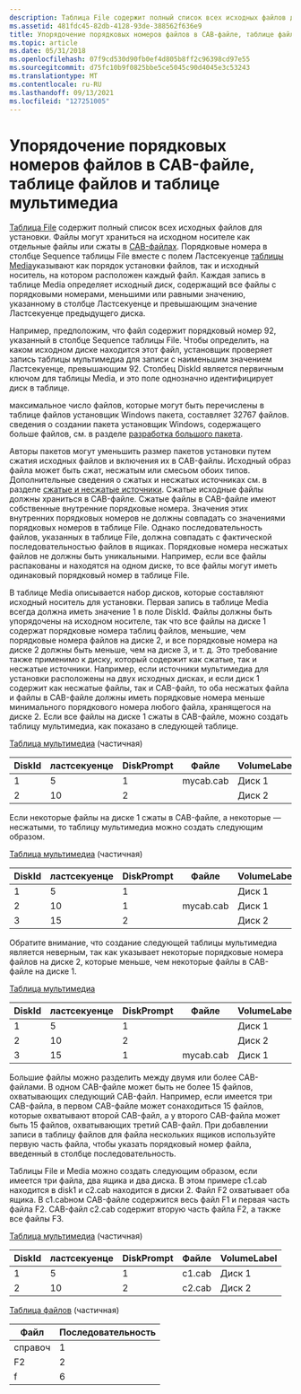 ```yaml
---
description: Таблица File содержит полный список всех исходных файлов для установки.
ms.assetid: 481fdc45-82db-4128-93de-388562f636e9
title: Упорядочение порядковых номеров файлов в CAB-файле, таблице файлов и таблице мультимедиа
ms.topic: article
ms.date: 05/31/2018
ms.openlocfilehash: 07f9cd530d90fb0ef4d805b8ff2c96398cd97e55
ms.sourcegitcommit: d75fc10b9f0825bbe5ce5045c90d4045e3c53243
ms.translationtype: MT
ms.contentlocale: ru-RU
ms.lasthandoff: 09/13/2021
ms.locfileid: "127251005"
---
```

# <a name="ordering-file-sequence-numbers-in-a-cabinet-file-table-and-media-table"></a>Упорядочение порядковых номеров файлов в CAB-файле, таблице файлов и таблице мультимедиа

[Таблица File](file-table.md) содержит полный список всех исходных файлов для установки. Файлы могут храниться на исходном носителе как отдельные файлы или сжаты в [CAB-файлах](cabinet-files.md). Порядковые номера в столбце Sequence таблицы File вместе с полем Ластсекуенце [таблицы Media](media-table.md)указывают как порядок установки файлов, так и исходный носитель, на котором расположен каждый файл. Каждая запись в таблице Media определяет исходный диск, содержащий все файлы с порядковыми номерами, меньшими или равными значению, указанному в столбце Ластсекуенце и превышающим значение Ластсекуенце предыдущего диска.

Например, предположим, что файл содержит порядковый номер 92, указанный в столбце Sequence таблицы File. Чтобы определить, на каком исходном диске находится этот файл, установщик проверяет запись таблицы мультимедиа для записи с наименьшим значением Ластсекуенце, превышающим 92. Столбец DiskId является первичным ключом для таблицы Media, и это поле однозначно идентифицирует диск в таблице.

максимальное число файлов, которые могут быть перечислены в таблице файлов установщик Windows пакета, составляет 32767 файлов. сведения о создании пакета установщик Windows, содержащего больше файлов, см. в разделе [разработка большого пакета](authoring-a-large-package.md).

Авторы пакетов могут уменьшить размер пакетов установки путем сжатия исходных файлов и включения их в CAB-файлы. Исходный образ файла может быть сжат, несжатым или смесьом обоих типов. Дополнительные сведения о сжатых и несжатых источниках см. в разделе [сжатые и несжатые источники](compressed-and-uncompressed-sources.md). Сжатые исходные файлы должны храниться в CAB-файле. Сжатые файлы в CAB-файле имеют собственные внутренние порядковые номера. Значения этих внутренних порядковых номеров не должны совпадать со значениями порядковых номеров в таблице File. Однако последовательность файлов, указанных в таблице File, должна совпадать с фактической последовательностью файлов в ящиках. Порядковые номера несжатых файлов не должны быть уникальными. Например, если все файлы распакованы и находятся на одном диске, то все файлы могут иметь одинаковый порядковый номер в таблице File.

В таблице Media описывается набор дисков, которые составляют исходный носитель для установки. Первая запись в таблице Media всегда должна иметь значение 1 в поле DiskId. Файлы должны быть упорядочены на исходном носителе, так что все файлы на диске 1 содержат порядковые номера таблиц файлов, меньшие, чем порядковые номера файлов на диске 2, и все порядковые номера на диске 2 должны быть меньше, чем на диске 3, и т. д. Это требование также применимо к диску, который содержит как сжатые, так и несжатые источники. Например, если источники мультимедиа для установки расположены на двух исходных дисках, и если диск 1 содержит как несжатые файлы, так и CAB-файл, то оба несжатых файла и файлы в CAB-файле должны иметь порядковые номера меньше минимального порядкового номера любого файла, хранящегося на диске 2. Если все файлы на диске 1 сжаты в CAB-файле, можно создать таблицу мультимедиа, как показано в следующей таблице.

[Таблица мультимедиа](media-table.md) (частичная)



| DiskId | ластсекуенце | DiskPrompt | Файле   | VolumeLabel |
|--------|--------------|------------|-----------|-------------|
| 1      | 5            | 1          | mycab.cab | Диск 1      |
| 2      | 10           | 2          |           | Диск 2      |



 

Если некоторые файлы на диске 1 сжаты в CAB-файле, а некоторые — несжатыми, то таблицу мультимедиа можно создать следующим образом.

[Таблица мультимедиа](media-table.md) (частичная)



| DiskId | ластсекуенце | DiskPrompt | Файле   | VolumeLabel |
|--------|--------------|------------|-----------|-------------|
| 1      | 5            | 1          |           | Диск 1      |
| 2      | 10           | 1          | mycab.cab | Диск 1      |
| 3      | 15           | 2          |           | Диск 2      |



 

Обратите внимание, что создание следующей таблицы мультимедиа является неверным, так как указывает некоторые порядковые номера файлов на диске 2, которые меньше, чем некоторые файлы в CAB-файле на диске 1.

[Таблица мультимедиа](media-table.md)



| DiskId | ластсекуенце | DiskPrompt | Файле   | VolumeLabel |
|--------|--------------|------------|-----------|-------------|
| 1      | 5            | 1          |           | Диск 1      |
| 2      | 10           | 2          |           | Диск 2      |
| 3      | 15           | 1          | mycab.cab | Диск 1      |



 

Большие файлы можно разделить между двумя или более CAB-файлами. В одном CAB-файле может быть не более 15 файлов, охватывающих следующий CAB-файл. Например, если имеется три CAB-файла, в первом CAB-файле может сонаходиться 15 файлов, которые охватывают второй CAB-файл, а у второго CAB-файла может быть 15 файлов, охватывающих третий CAB-файл. При добавлении записи в таблицу файлов для файла нескольких ящиков используйте первую часть файла, чтобы указать порядковый номер файла, введенный в столбце последовательность.

Таблицы File и Media можно создать следующим образом, если имеется три файла, два ящика и два диска. В этом примере c1.cab находится в disk1 и c2.cab находится в диски 2. Файл F2 охватывает оба ящика. В c1.cabном CAB-файле содержится весь файл F1 и первая часть файла F2. CAB-файл c2.cab содержит вторую часть файла F2, а также все файлы F3.

[Таблица мультимедиа](media-table.md) (частичная)



| DiskId | ластсекуенце | DiskPrompt | Файле | VolumeLabel |
|--------|--------------|------------|---------|-------------|
| 1      | 5            | 1          | c1.cab  | Диск 1      |
| 2      | 10           | 2          | c2.cab  | Диск 2      |



 

[Таблица файлов](file-table.md) (частичная)



| Файл | Последовательность |
|------|----------|
| справоч   | 1        |
| F2   | 2        |
| f   | 6        |



 

 

 



